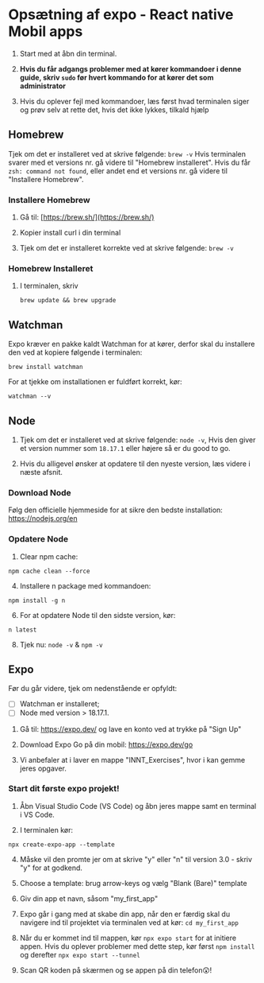 # Opsætning af expo - React native Mobil apps

1. Start med at åbn din terminal. 

2. **Hvis du får adgangs problemer med at kører kommandoer i denne guide, skriv `sudo` før hvert kommando for at kører det som administrator**

3. Hvis du oplever fejl med kommandoer, læs først hvad terminalen siger og prøv selv at rette det, hvis det ikke lykkes, tilkald hjælp

## Homebrew
Tjek om det er installeret ved at skrive følgende: `brew -v`
Hvis terminalen svarer med et versions nr. gå videre til "Homebrew installeret". Hvis du får `zsh: command not found`, eller andet end et versions nr. gå videre til "Installere Homebrew".

### Installere Homebrew
1. Gå til: [https://brew.sh/](https://brew.sh/)

2. Kopier install curl i din terminal

3. Tjek om det er installeret korrekte ved at skrive følgende: `brew -v`

### Homebrew Installeret
1. I terminalen, skriv
   ```
   brew update && brew upgrade
   ```

## Watchman
Expo kræver en pakke kaldt Watchman for at kører, derfor skal du installere den ved at kopiere følgende i terminalen:
```
brew install watchman
```
For at tjekke om installationen er fuldført korrekt, kør: 
```
watchman --v
```

## Node

1. Tjek om det er installeret ved at skrive følgende: `node -v`, Hvis den giver et version nummer som `18.17.1` eller højere så er du good to go.

2. Hvis du alligevel ønsker at opdatere til den nyeste version, læs videre i næste afsnit.

### Download Node

Følg den officielle hjemmeside for at sikre den bedste installation: https://nodejs.org/en

### Opdatere Node
1. Clear npm cache: 
```
npm cache clean --force
```

4. Installere n package med kommandoen: 
```
npm install -g n
```

6. For at opdatere Node til den sidste version, kør:
```
n latest
```

8. Tjek nu: `node -v` & `npm -v`


## Expo
Før du går videre, tjek om nedenstående er opfyldt:

 - [ ] Watchman er installeret;
 - [ ] Node med version > 18.17.1.

1. Gå til: https://expo.dev/ og lave en konto ved at trykke på "Sign Up"

2. Download Expo Go på din mobil: https://expo.dev/go

3. Vi anbefaler at i laver en mappe "INNT_Exercises", hvor i kan gemme jeres opgaver.

### Start dit første expo projekt!
1. Åbn Visual Studio Code (VS Code) og åbn jeres mappe samt en terminal i VS Code.

2. I terminalen kør:
```
npx create-expo-app --template
```

4. Måske vil den promte jer om at skrive "y" eller "n" til version 3.0 - skriv "y" for at godkend.

5. Choose a template: brug arrow-keys og vælg "Blank (Bare)"  template

6. Giv din app et navn, såsom "my_first_app"

7. Expo går i gang med at skabe din app, når den er færdig skal du navigere ind til projektet via terminalen ved at kør: `cd my_first_app`

8. Når du er kommet ind til mappen, kør `npx expo start` for at initiere appen. Hvis du oplever problemer med dette step, kør først `npm install` og derefter `npx expo start --tunnel`

9. Scan QR koden på skærmen og se appen på din telefon😲!


